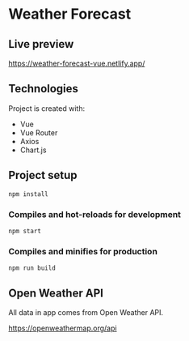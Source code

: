 # Weather Forecast

## Live preview

https://weather-forecast-vue.netlify.app/

## Technologies

Project is created with:

* Vue
* Vue Router
* Axios
* Chart.js

## Project setup
```
npm install
```

### Compiles and hot-reloads for development
```
npm start
```

### Compiles and minifies for production
```
npm run build
```

## Open Weather API

All data in app comes from Open Weather API.

https://openweathermap.org/api

